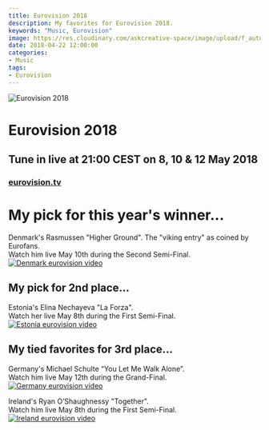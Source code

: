 ```yaml
---
title: Eurovision 2018
description: My favorites for Eurovision 2018.
keywords: "Music, Eurovision"
image: https://res.cloudinary.com/askcreative-space/image/upload/f_auto,q_auto,w_193/v1525380912/Optimized-eurovis2018_kve2z8.jpg
date: 2018-04-22 12:00:00
categories:
- Music
tags:
- Eurovision
---
```

![Eurovision 2018](https://res.cloudinary.com/askcreative-space/image/upload/f_auto,q_auto/v1524386303/Optimized-eurovision2018_fghtww.jpg)
# Eurovision 2018

## Tune in live at 21:00 CEST on 8, 10 & 12 May 2018
### [eurovision.tv](https://eurovision.tv/)

# My pick for this year's winner...
Denmark's Rasmussen "Higher Ground". The "viking entry" as coined by Eurofans.  
Watch him live May 10th during the Second Semi-Final.   
[![Denmark eurovision video](http://img.youtube.com/vi/XmboaW4N56A/0.jpg)](http://www.youtube.com/watch?v=XmboaW4N56A "Denmark")  

## My pick for 2nd place...
Estonia's Elina Nechayeva "La Forza".  
Watch her live May 8th during the First Semi-Final.  
[![Estonia eurovision video](http://img.youtube.com/vi/76KOUIfDry8/0.jpg)](http://www.youtube.com/watch?v=76KOUIfDry8 "Estonia")  

## My tied favorites for 3rd place...  
Germany's Michael Schulte “You Let Me Walk Alone”.  
Watch him live May 12th during the Grand-Final.  
[![Germany eurovision video](http://img.youtube.com/vi/GxP3WlahA_g/0.jpg)](http://www.youtube.com/watch?v=GxP3WlahA_g "Germany")  

Ireland's Ryan O’Shaughnessy "Together".  
Watch him live May 8th during the First Semi-Final.  
[![Ireland eurovision video](http://img.youtube.com/vi/lod7tMM-LCM/0.jpg)](http://www.youtube.com/watch?v=lod7tMM-LCM "Ireland")